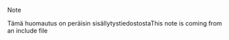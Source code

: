 > [!NOTE]
> <span data-ttu-id="98e08-101">Tämä huomautus on peräisin sisällytystiedostosta</span><span class="sxs-lookup"><span data-stu-id="98e08-101">This note is coming from an include file</span></span>
> 
> 

